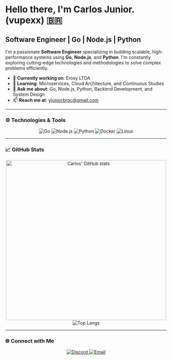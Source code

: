 # Hello there, I'm Carlos Junior. (vupexx) 🇧🇷

## Software Engineer | Go | Node.js | Python

I'm a passionate **Software Engineer** specializing in building scalable, high-performance systems using **Go**, **Node.js**, and **Python**. I'm constantly exploring cutting-edge technologies and methodologies to solve complex problems efficiently.

- 🔭 **Currently working on**: Erosy LTDA
- 🌱 **Learning**: Microservices, Cloud Architecture, and Continuous Studies
- 💬 **Ask me about**: Go, Node.js, Python, Backend Development, and System Design
- 📫 **Reach me at**: [yjuniorbrgc@gmail.com](mailto:yjuniorbrgc@gmail.com)

---

### ⚙️ Technologies & Tools

<p align="center">
  <img src="https://img.shields.io/badge/Go-00ADD8?style=for-the-badge&logo=go&logoColor=white" alt="Go" />
  <img src="https://img.shields.io/badge/Node.js-43853D?style=for-the-badge&logo=node.js&logoColor=white" alt="Node.js" />
  <img src="https://img.shields.io/badge/Python-3776AB?style=for-the-badge&logo=python&logoColor=white" alt="Python" />
  <img src="https://img.shields.io/badge/Docker-2496ED?style=for-the-badge&logo=docker&logoColor=white" alt="Docker" />
  <img src="https://img.shields.io/badge/Linux-FCC624?style=for-the-badge&logo=linux&logoColor=black" alt="Linux" />
</p>

---

### 📈 GitHub Stats

<p align="center">
  <img src="https://github-readme-stats.vercel.app/api?username=vupexx&show_icons=true&theme=radical" alt="Carlos' GitHub stats" width="500"/>
  <br>
  <img src="https://github-readme-stats.vercel.app/api/top-langs/?username=vupexx&layout=compact&theme=radical" alt="Top Langs" />
</p>

---

### 🌐 Connect with Me

<p align="center">
  <a href="https://discordapp.com/users/revitalizado">
    <img src="https://img.shields.io/badge/Discord-7289DA?style=for-the-badge&logo=discord&logoColor=white" alt="Discord" />
  </a>
  <a href="mailto:yjuniorbrgc@gmail.com">
    <img src="https://img.shields.io/badge/Email-D14836?style=for-the-badge&logo=gmail&logoColor=white" alt="Email" />
  </a>
</p>
